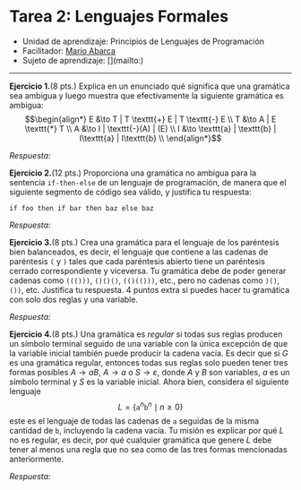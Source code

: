 # Tarea 2: Lenguajes Formales
<!-- Este es un comentario Markdown; estos comentarios no son visibles en el
documento final. He colocado comentarios como este para indicar el texto que
debes reemplazar. -->

- Unidad de aprendizaje: Principios de Lenguajes de Programación
- Facilitador: [Mario Abarca](mailto:mario.abarca@uaem.edu.mx)
- Sujeto de aprendizaje: [<!-- Tu nombre aquí -->](mailto:<!-- Tu correo institucional aquí -->)

----
**Ejercicio 1.**(8 pts.) Explica en un enunciado qué significa que una
gramática sea ambigua y luego muestra que efectivamente la siguiente gramática
es ambigua:
$$\begin{align*}
E &\to T | T \texttt{+} E | T \texttt{-} E \\
T &\to A | E \texttt{*} T \\
A &\to I | \texttt{-}(A) | (E) \\
I &\to \texttt{a} | \texttt{b} | I\texttt{a} | I\texttt{b} \\
\end{align*}$$

*Respuesta:* <!-- Tu respuesta aquí. Debe ser más o menos así: "Una gramática es
ambigua cuando tal y tal. Esta gramática es ambigua porque, como podemos ver en
este ejemplo, bla bla bla." -->

**Ejercicio 2.**(12 pts.) Proporciona una gramática no ambigua para la sentencia
`if-then-else` de un lenguaje de programación, de manera que el siguiente
segmento de código sea válido, y justifica tu respuesta:

```basic
if foo then if bar then baz else baz
```

*Respuesta:*
<!-- Tu respuesta aquí, debe ser más o menos así:
La gramática que propongo es esta:
$$\begin{align*}
... &\to ... \\
... &\to ... \\
...
\end{align*}$$
Mi gramática evita la ambigüedad porque tal y tal. Por ejemplo, la sentencia
`if foo then if bar then baz else baz` tiene una única interpretación en mi
gramática como se muestra a continuación: ...
-->

**Ejercicio 3.**(8 pts.) Crea una gramática para el lenguaje de los paréntesis
bien balanceados, es decir, el lenguaje que contiene a las cadenas de paréntesis
`(` y `)` tales que cada paréntesis abierto tiene un paréntesis cerrado
correspondiente y viceversa. Tu gramática debe de poder generar cadenas como
`((()))`, `()()()`, `(()(()))`, etc., pero no cadenas como `)()`, `())`, etc.
Justifica tu respuesta. 4 puntos extra si puedes hacer tu gramática con solo dos
reglas y una variable.

*Respuesta:* <!-- Tu respuesta aquí. -->

**Ejercicio 4.**(8 pts.) Una gramática es *regular* si todas sus reglas producen
un símbolo terminal seguido de una variable con la única excepción de que la
variable inicial también puede producir la cadena vacía.
Es decir que si $G$ es una gramática regular, entonces todas sus reglas solo
pueden tener tres formas posibles $A \to aB$, $A \to a$ o $S \to \varepsilon$,
donde $A$ y $B$ son variables, $a$ es un símbolo terminal y $S$ es la variable
inicial.
Ahora bien, considera el siguiente lenguaje
$$L = \{ \texttt{a}^n \texttt{b}^n \mid n \geq 0 \}$$
este es el lenguaje de todas las cadenas de `a` seguidas de la misma cantidad de
`b`, incluyendo la cadena vacía.
Tu misión es explicar por qué $L$ no es regular, es decir, por qué cualquier
gramática que genere $L$ debe tener al menos una regla que no sea como de las
tres formas mencionadas anteriormente.

*Respuesta:* <!-- Tu respuesta aquí. -->
